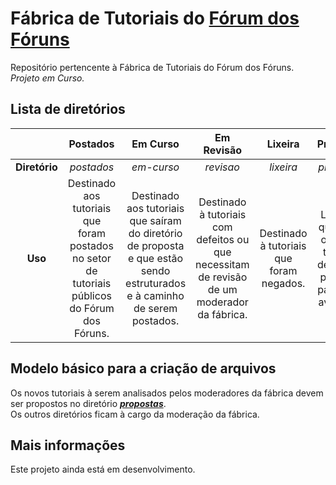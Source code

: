 # Fábrica de Tutoriais do [Fórum dos Fóruns](http://ajuda.forumeiros.com/)

Repositório pertencente à Fábrica de Tutoriais do Fórum dos Fóruns.  
_Projeto em Curso._

## Lista de diretórios

|               |                                          **Postados**                                          |                                                        **Em Curso**                                                       |                                        **Em Revisão**                                       |                **Lixeira**               |                                  **Propostas**                                 |
|:-------------:|:----------------------------------------------------------------------------------------------:|:-------------------------------------------------------------------------------------------------------------------------:|:-------------------------------------------------------------------------------------------:|:----------------------------------------:|:------------------------------------------------------------------------------:|
| **Diretório** |                                           _postados_                                           |                                                         _em-curso_                                                        |                                          _revisao_                                          |                 _lixeira_                |                                   _propostas_                                  |
|    **Uso**    | Destinado aos tutoriais que foram postados no setor de tutoriais públicos do Fórum dos Fóruns. | Destinado aos tutoriais que saíram do diretório de proposta e que estão sendo estruturados e à caminho de serem postados. | Destinado à tutoriais com defeitos ou que necessitam de revisão de um moderador da fábrica. | Destinado à tutoriais que foram negados. | Local em que todos os novos tutoriais devem ser postados para a sua avaliação. |

## Modelo básico para a criação de arquivos

Os novos tutoriais à serem analisados pelos moderadores da fábrica devem ser propostos no diretório _**[propostas](https://github.com/Forumeiros/Factory/tree/master/propostas)**_.  
Os outros diretórios ficam à cargo da moderação da fábrica.

## Mais informações

Este projeto ainda está em desenvolvimento.
